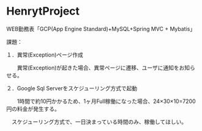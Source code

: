 # HenrytProject
WEB勤務表「GCP(App Engine Standard)+MySQL+Spring MVC + Mybatis」

課題：

１．異常(Exception)ページ作成

　　異常(Exception)が起きた場合、異常ページに遷移、ユーザに通知をお知らせる。
    
２．Google Sql Serverをスケジューリング方式で起動

　　1時間で約10円かかるため、1ヶ月Full稼働になった場合、24×30×10=7200円の料金が発生する。
  
  　スケジューリング方式で、一日決まっている時間のみ、稼働してほしい。
　
